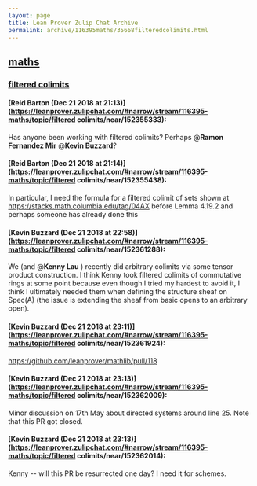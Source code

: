 ```yaml
---
layout: page
title: Lean Prover Zulip Chat Archive 
permalink: archive/116395maths/35668filteredcolimits.html
---
```


## [maths](index.html)
### [filtered colimits](35668filteredcolimits.html)

#### [Reid Barton (Dec 21 2018 at 21:13)](https://leanprover.zulipchat.com/#narrow/stream/116395-maths/topic/filtered colimits/near/152355333):
Has anyone been working with filtered colimits? Perhaps @**Ramon Fernandez Mir** @**Kevin Buzzard**?

#### [Reid Barton (Dec 21 2018 at 21:14)](https://leanprover.zulipchat.com/#narrow/stream/116395-maths/topic/filtered colimits/near/152355438):
In particular, I need the formula for a filtered colimit of sets shown at https://stacks.math.columbia.edu/tag/04AX before Lemma 4.19.2 and perhaps someone has already done this

#### [Kevin Buzzard (Dec 21 2018 at 22:58)](https://leanprover.zulipchat.com/#narrow/stream/116395-maths/topic/filtered colimits/near/152361288):
We (and @**Kenny Lau** ) recently did arbitrary colimits via some tensor product construction. I think Kenny took filtered colimits of commutative rings at some point because even though I tried my hardest to avoid it, I think I ultimately needed them when defining the structure sheaf on Spec(A) (the issue is extending the sheaf from basic opens to an arbitrary open).

#### [Kevin Buzzard (Dec 21 2018 at 23:11)](https://leanprover.zulipchat.com/#narrow/stream/116395-maths/topic/filtered colimits/near/152361924):
https://github.com/leanprover/mathlib/pull/118

#### [Kevin Buzzard (Dec 21 2018 at 23:13)](https://leanprover.zulipchat.com/#narrow/stream/116395-maths/topic/filtered colimits/near/152362009):
Minor discussion on 17th May about directed systems around line 25. Note that this PR got closed.

#### [Kevin Buzzard (Dec 21 2018 at 23:13)](https://leanprover.zulipchat.com/#narrow/stream/116395-maths/topic/filtered colimits/near/152362014):
Kenny -- will this PR be resurrected one day? I need it for schemes.

